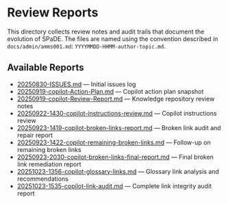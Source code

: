 # Review Reports

This directory collects review notes and audit trails that document the evolution of SPaDE. The files are named using the convention described in `docs/admin/amms001.md`: `YYYYMMDD-HHMM-author-topic.md`.

## Available Reports

- [20250830-ISSUES.md](20250830-ISSUES.md) — Initial issues log
- [20250919-copilot-Action-Plan.md](20250919-copilot-Action-Plan.md) — Copilot action plan snapshot  
- [20250919-copilot-Review-Report.md](20250919-copilot-Review-Report.md) — Knowledge repository review notes
- [20250922-1430-copilot-instructions-review.md](20250922-1430-copilot-instructions-review.md) — Copilot instructions review
- [20250923-1419-copilot-broken-links-report.md](20250923-1419-copilot-broken-links-report.md) — Broken link audit and repair report
- [20250923-1422-copilot-remaining-broken-links.md](20250923-1422-copilot-remaining-broken-links.md) — Follow-up on remaining broken links
- [20250923-2030-copilot-broken-links-final-report.md](20250923-2030-copilot-broken-links-final-report.md) — Final broken link remediation report
- [20251023-1356-copilot-glossary-links.md](20251023-1356-copilot-glossary-links.md) — Glossary link analysis and recommendations
- [20251023-1535-copilot-link-audit.md](20251023-1535-copilot-link-audit.md) — Complete link integrity audit report
